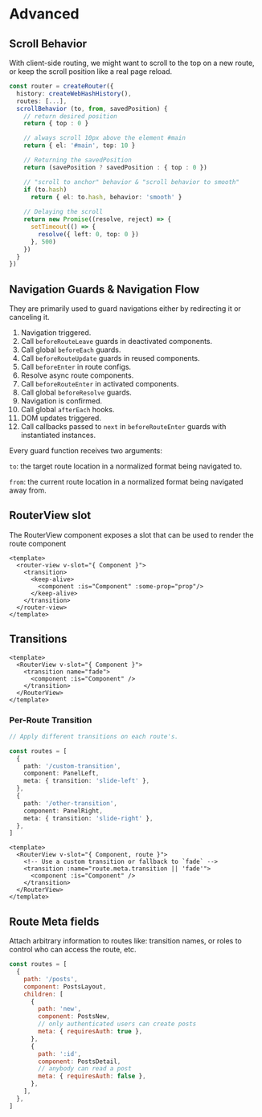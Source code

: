 # Advanced

## Scroll Behavior

With client-side routing, we might want to scroll to the top on a new route, or keep the scroll position like a real page reload.

```ts
const router = createRouter({
  history: createWebHashHistory(),
  routes: [...],
  scrollBehavior (to, from, savedPosition) {
    // return desired position
    return { top : 0 }

    // always scroll 10px above the element #main
    return { el: '#main', top: 10 }

    // Returning the savedPosition
    return (savePosition ? savedPosition : { top : 0 })

    // "scroll to anchor" behavior & "scroll behavior to smooth"
    if (to.hash)
      return { el: to.hash, behavior: 'smooth' }
    
    // Delaying the scroll
    return new Promise((resolve, reject) => {
      setTimeout(() => {
        resolve({ left: 0, top: 0 })
      }, 500)
    })
  }
})
```

## Navigation Guards & Navigation Flow

They are primarily used to guard navigations either by redirecting it or canceling it.

1. Navigation triggered.
2. Call `beforeRouteLeave` guards in deactivated components.
3. Call global `beforeEach` guards.
4. Call `beforeRouteUpdate` guards in reused components.
5. Call `beforeEnter` in route configs.
6. Resolve async route components.
7. Call `beforeRouteEnter` in activated components.
8. Call global `beforeResolve` guards.
9. Navigation is confirmed.
10. Call global `afterEach` hooks.
11. DOM updates triggered.
12. Call callbacks passed to `next` in `beforeRouteEnter` guards with instantiated instances.

Every guard function receives two arguments:

`to`: the target route location in a normalized format being navigated to.

`from`: the current route location in a normalized format being navigated away from.

## RouterView slot

The RouterView component exposes a slot that can be used to render the route component

```vue
<template>
  <router-view v-slot="{ Component }">
    <transition>
      <keep-alive>
        <component :is="Component" :some-prop="prop"/>
      </keep-alive>
    </transition>
  </router-view>
</template>
```

## Transitions

```vue
<template>
  <RouterView v-slot="{ Component }">
    <transition name="fade">
      <component :is="Component" />
    </transition>
  </RouterView>
</template>
```

### Per-Route Transition

```ts
// Apply different transitions on each route's.

const routes = [
  {
    path: '/custom-transition',
    component: PanelLeft,
    meta: { transition: 'slide-left' },
  },
  {
    path: '/other-transition',
    component: PanelRight,
    meta: { transition: 'slide-right' },
  },
]
```

```vue
<template>
  <RouterView v-slot="{ Component, route }">
    <!-- Use a custom transition or fallback to `fade` -->
    <transition :name="route.meta.transition || 'fade'">
      <component :is="Component" />
    </transition>
  </RouterView>
</template>
```

## Route Meta fields

Attach arbitrary information to routes like: transition names, or roles to control who can access the route, etc.

```js
const routes = [
  {
    path: '/posts',
    component: PostsLayout,
    children: [
      {
        path: 'new',
        component: PostsNew,
        // only authenticated users can create posts
        meta: { requiresAuth: true },
      },
      {
        path: ':id',
        component: PostsDetail,
        // anybody can read a post
        meta: { requiresAuth: false },
      },
    ],
  },
]
```
